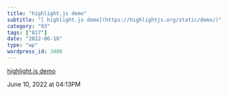 ```yaml
---
title: "highlight.js demo"
subtitle: "[ highlight.js demo](https://highlightjs.org/static/demo/)"
category: "93"
tags: ["817"]
date: "2022-06-10"
type: "wp"
wordpress_id: 3488
---
```

[ highlight.js demo](https://highlightjs.org/static/demo/)
 
June 10, 2022 at 04:13PM